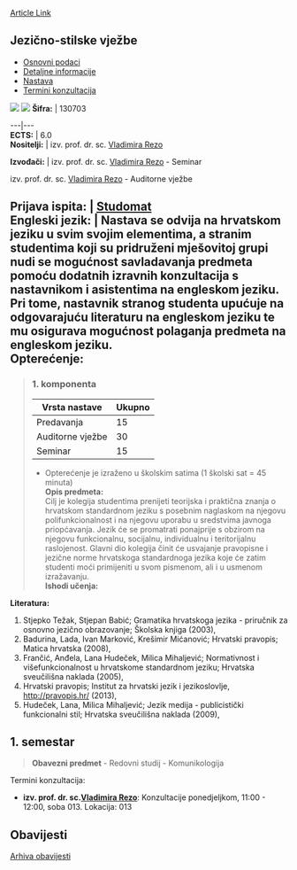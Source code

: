 [Article Link](https://www.fhs.hr/predmet/jezvje_a)

## Jezično-stilske vježbe
  * [Osnovni podaci](https://www.fhs.hr/predmet/jezvje_a#v1id-904826_818455_1_0 "Osnovni podaci")
  * [Detaljne informacije](https://www.fhs.hr/predmet/jezvje_a#v1id-904826_818455_1_1 "Detaljne informacije")
  * [Nastava](https://www.fhs.hr/predmet/jezvje_a#v1id-904826_818455_1_2 "Nastava")
  * [Termini konzultacija](https://www.fhs.hr/predmet/jezvje_a#v1id-904826_818455_1_3 "Termini konzultacija")


[![](https://www.fhs.hr/img/flags/gif/hr.gif)](https://www.fhs.hr/predmet/jezvje_a) [![](https://www.fhs.hr/img/flags/gif/gb.gif)](https://www.fhs.hr/en/course/lasp_a)
**Šifra:** |  130703  
  
---|---  
**ECTS:** |  6.0   
**Nositelji:** |  izv. prof. dr. sc. [Vladimira Rezo](https://www.fhs.hr/djelatnik/vladimira.rezo)   
  
**Izvođači:** |  izv. prof. dr. sc. [Vladimira Rezo](https://www.fhs.hr/djelatnik/vladimira.rezo) - Seminar  
  
izv. prof. dr. sc. [Vladimira Rezo](https://www.fhs.hr/djelatnik/vladimira.rezo) - Auditorne vježbe  
  
**Prijava ispita:** |  [Studomat](http://www.isvu.hr/studomat)  
**Engleski jezik:** |  Nastava se odvija na hrvatskom jeziku u svim svojim elementima, a stranim studentima koji su pridruženi mješovitoj grupi nudi se mogućnost savladavanja predmeta pomoću dodatnih izravnih konzultacija s nastavnikom i asistentima na engleskom jeziku. Pri tome, nastavnik stranog studenta upućuje na odgovarajuću literaturu na engleskom jeziku te mu osigurava mogućnost polaganja predmeta na engleskom jeziku.   
**Opterećenje:**  
---  
> ### 1. komponenta
> | Vrsta nastave | Ukupno  
> ---|---  
> Predavanja | 15  
> Auditorne vježbe | 30  
> Seminar | 15  
> * Opterećenje je izraženo u školskim satima (1 školski sat = 45 minuta)   
**Opis predmeta:**  
> Cilj je kolegija studentima prenijeti teorijska i praktična znanja o hrvatskom standardnom jeziku s posebnim naglaskom na njegovu polifunkcionalnost i na njegovu uporabu u sredstvima javnoga priopćavanja. Jezik će se promatrati ponajprije s obzirom na njegovu funkcionalnu, socijalnu, individualnu i teritorijalnu raslojenost. Glavni dio kolegija činit će usvajanje pravopisne i jezične norme hrvatskoga standardnoga jezika koje će zatim studenti moći primijeniti u svom pismenom, ali i u usmenom izražavanju.  
**Ishodi učenja:**  

  
**Literatura:**  
  1. Stjepko Težak, Stjepan Babić; Gramatika hrvatskoga jezika - priručnik za osnovno jezično obrazovanje; Školska knjiga (2003), 
  2. Badurina, Lada, Ivan Marković, Krešimir Mićanović; Hrvatski pravopis; Matica hrvatska (2008), 
  3. Frančić, Anđela, Lana Hudeček, Milica Mihaljević; Normativnost i višefunkcionalnost u hrvatskome standardnom jeziku; Hrvatska sveučilišna naklada (2005), 
  4. Hrvatski pravopis; Institut za hrvatski jezik i jezikoslovlje, http://pravopis.hr/ (2013), 
  5. Hudeček, Lana, Milica Mihaljević; Jezik medija - publicistički funkcionalni stil; Hrvatska sveučilišna naklada (2009), 

  
**1. semestar**  
---  
> **Obavezni predmet** - Redovni studij - Komunikologija  
>   
Termini konzultacija: 
  * **izv. prof. dr. sc.[Vladimira Rezo](https://www.fhs.hr/djelatnik/vladimira.rezo)**: 
Konzultacije ponedjeljkom, 11:00 - 12:00, soba 013.
Lokacija: 013 


## Obavijesti
[Arhiva obavijesti](https://www.fhs.hr/predmet/jezvje_a?@=20qv3#news_87821 "Arhiva obavijesti")
